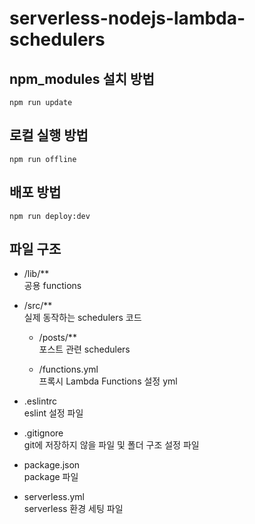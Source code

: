 # serverless-nodejs-lambda-schedulers

## npm_modules 설치 방법

```
npm run update
```

## 로컬 실행 방법

```
npm run offline
```

## 배포 방법

```
npm run deploy:dev
```

## 파일 구조

- /lib/\*\*  
  공용 functions

- /src/\*\*  
  실제 동작하는 schedulers 코드

  - /posts/\*\*  
    포스트 관련 schedulers

  - /functions.yml  
    프록시 Lambda Functions 설정 yml

- .eslintrc  
  eslint 설정 파일

- .gitignore  
  git에 저장하지 않을 파일 및 폴더 구조 설정 파일

- package.json  
  package 파일

- serverless.yml  
  serverless 환경 세팅 파일